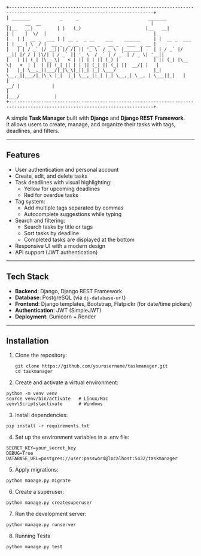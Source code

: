 ```
+----------------------------------------------------------------------------------------------------------------------------+
| _______           _     _                          _______           _      __  __                                         |
||__   __|         | |   (_)                        |__   __|         | |    |  \/  |                                        |
|   | |  __ _  ___ | | __ _  _ __    ___    ______     | |  __ _  ___ | | __ | \  / |  __ _  _ __    __ _   __ _   ___  _ __ |
|   | | / _` |/ __|| |/ /| || '_ \  / _ \  |______|    | | / _` |/ __|| |/ / | |\/| | / _` || '_ \  / _` | / _` | / _ \| '__||
|   | || (_| |\__ \|   < | || | | || (_) |             | || (_| |\__ \|   <  | |  | || (_| || | | || (_| || (_| ||  __/| |   |
|   |_| \__,_||___/|_|\_\|_||_| |_| \___/              |_| \__,_||___/|_|\_\ |_|  |_| \__,_||_| |_| \__,_| \__, | \___||_|   |
|                                                                                                           __/ |            |
|                                                                                                          |___/             |
+----------------------------------------------------------------------------------------------------------------------------+
```


A simple **Task Manager** built with **Django** and **Django REST Framework**.  
It allows users to create, manage, and organize their tasks with tags, deadlines, and filters.

---

## Features

- User authentication and personal account
- Create, edit, and delete tasks
- Task deadlines with visual highlighting:
  - Yellow for upcoming deadlines
  - Red for overdue tasks
- Tag system:
  - Add multiple tags separated by commas
  - Autocomplete suggestions while typing
- Search and filtering:
  - Search tasks by title or tags
  - Sort tasks by deadline
  - Completed tasks are displayed at the bottom
- Responsive UI with a modern design
- API support (JWT authentication)

---

## Tech Stack

- **Backend**: Django, Django REST Framework
- **Database**: PostgreSQL (via `dj-database-url`)
- **Frontend**: Django templates, Bootstrap, Flatpickr (for date/time pickers)
- **Authentication**: JWT (SimpleJWT)
- **Deployment**: Gunicorn + Render

---

## Installation

1. Clone the repository:
   ```
   git clone https://github.com/yourusername/taskmanager.git
   cd taskmanager
   ```
2.  Create and activate a virtual environment:
  ```
  python -m venv venv
  source venv/bin/activate   # Linux/Mac
  venv\Scripts\activate      # Windows
  ```
3. Install dependencies:
  ```
  pip install -r requirements.txt
  ```
4. Set up the environment variables in a .env file:
  ```
  SECRET_KEY=your_secret_key
  DEBUG=True
  DATABASE_URL=postgres://user:password@localhost:5432/taskmanager
  ```
5. Apply migrations:
  ```
  python manage.py migrate
  ```
6. Create a superuser:
  ```
  python manage.py createsuperuser
  ```
7. Run the development server:
  ```
  python manage.py runserver
  ```
8. Running Tests
  ```
  python manage.py test
  ```
